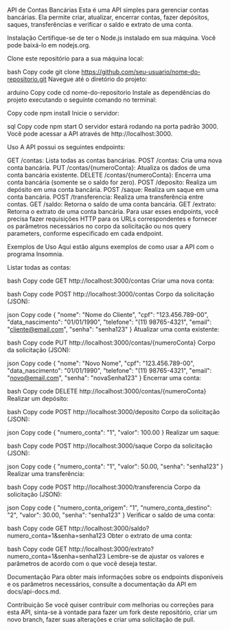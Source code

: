 API de Contas Bancárias
Esta é uma API simples para gerenciar contas bancárias. Ela permite criar, atualizar, encerrar contas, fazer depósitos, saques, transferências e verificar o saldo e extrato de uma conta.

Instalação
Certifique-se de ter o Node.js instalado em sua máquina. Você pode baixá-lo em nodejs.org.

Clone este repositório para a sua máquina local:

bash
Copy code
git clone https://github.com/seu-usuario/nome-do-repositorio.git
Navegue até o diretório do projeto:

arduino
Copy code
cd nome-do-repositorio
Instale as dependências do projeto executando o seguinte comando no terminal:

Copy code
npm install
Inicie o servidor:

sql
Copy code
npm start
O servidor estará rodando na porta padrão 3000. Você pode acessar a API através de http://localhost:3000.

Uso
A API possui os seguintes endpoints:

GET /contas: Lista todas as contas bancárias.
POST /contas: Cria uma nova conta bancária.
PUT /contas/{numeroConta}: Atualiza os dados de uma conta bancária existente.
DELETE /contas/{numeroConta}: Encerra uma conta bancária (somente se o saldo for zero).
POST /deposito: Realiza um depósito em uma conta bancária.
POST /saque: Realiza um saque em uma conta bancária.
POST /transferencia: Realiza uma transferência entre contas.
GET /saldo: Retorna o saldo de uma conta bancária.
GET /extrato: Retorna o extrato de uma conta bancária.
Para usar esses endpoints, você precisa fazer requisições HTTP para os URLs correspondentes e fornecer os parâmetros necessários no corpo da solicitação ou nos query parameters, conforme especificado em cada endpoint.

Exemplos de Uso
Aqui estão alguns exemplos de como usar a API com o programa Insomnia.

Listar todas as contas:

bash
Copy code
GET http://localhost:3000/contas
Criar uma nova conta:

bash
Copy code
POST http://localhost:3000/contas
Corpo da solicitação (JSON):

json
Copy code
{
  "nome": "Nome do Cliente",
  "cpf": "123.456.789-00",
  "data_nascimento": "01/01/1990",
  "telefone": "(11) 98765-4321",
  "email": "cliente@email.com",
  "senha": "senha123"
}
Atualizar uma conta existente:

bash
Copy code
PUT http://localhost:3000/contas/{numeroConta}
Corpo da solicitação (JSON):

json
Copy code
{
  "nome": "Novo Nome",
  "cpf": "123.456.789-00",
  "data_nascimento": "01/01/1990",
  "telefone": "(11) 98765-4321",
  "email": "novo@email.com",
  "senha": "novaSenha123"
}
Encerrar uma conta:

bash
Copy code
DELETE http://localhost:3000/contas/{numeroConta}
Realizar um depósito:

bash
Copy code
POST http://localhost:3000/deposito
Corpo da solicitação (JSON):

json
Copy code
{
  "numero_conta": "1",
  "valor": 100.00
}
Realizar um saque:

bash
Copy code
POST http://localhost:3000/saque
Corpo da solicitação (JSON):

json
Copy code
{
  "numero_conta": "1",
  "valor": 50.00,
  "senha": "senha123"
}
Realizar uma transferência:

bash
Copy code
POST http://localhost:3000/transferencia
Corpo da solicitação (JSON):

json
Copy code
{
  "numero_conta_origem": "1",
  "numero_conta_destino": "2",
  "valor": 30.00,
  "senha": "senha123"
}
Verificar o saldo de uma conta:

bash
Copy code
GET http://localhost:3000/saldo?numero_conta=1&senha=senha123
Obter o extrato de uma conta:

bash
Copy code
GET http://localhost:3000/extrato?numero_conta=1&senha=senha123
Lembre-se de ajustar os valores e parâmetros de acordo com o que você deseja testar.

Documentação
Para obter mais informações sobre os endpoints disponíveis e os parâmetros necessários, consulte a documentação da API em docs/api-docs.md.

Contribuição
Se você quiser contribuir com melhorias ou correções para esta API, sinta-se à vontade para fazer um fork deste repositório, criar um novo branch, fazer suas alterações e criar uma solicitação de pull.
